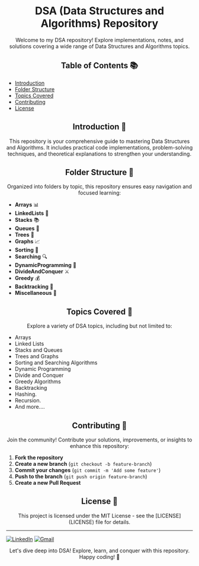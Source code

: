 <!-- Project Title -->
<h1 align="center">DSA (Data Structures and Algorithms) Repository</h1>

<!-- Project Description -->
<p align="center">Welcome to my DSA repository! Explore implementations, notes, and solutions covering a wide range of Data Structures and Algorithms topics.</p>

<!-- Table of Contents -->
<h2 align="center">Table of Contents 📚</h2>

- [Introduction](#introduction)
- [Folder Structure](#folder-structure)
- [Topics Covered](#topics-covered)
- [Contributing](#contributing)
- [License](#license)

<!-- Introduction -->
<h2 align="center">Introduction 🌟</h2>

<p align="center">This repository is your comprehensive guide to mastering Data Structures and Algorithms. It includes practical code implementations, problem-solving techniques, and theoretical explanations to strengthen your understanding.</p>

<!-- Folder Structure -->
<h2 align="center">Folder Structure 📁</h2>

<p align="center">Organized into folders by topic, this repository ensures easy navigation and focused learning:</p>

- **Arrays** 📊
- **LinkedLists** 🔗
- **Stacks** 📚
- **Queues** 🧳
- **Trees** 🌳
- **Graphs** 📈
- **Sorting** 🧹
- **Searching** 🔍
- **DynamicProgramming** 🧩
- **DivideAndConquer** ⚔️
- **Greedy** 💰
- **Backtracking** 🔄
- **Miscellaneous** 🎯

<!-- Topics Covered -->
<h2 align="center">Topics Covered 🚀</h2>

<p align="center">Explore a variety of DSA topics, including but not limited to:</p>

- Arrays
- Linked Lists
- Stacks and Queues
- Trees and Graphs
- Sorting and Searching Algorithms
- Dynamic Programming
- Divide and Conquer
- Greedy Algorithms
- Backtracking
- Hashing.
- Recursion.
- And more....

<!-- Contributing -->
<h2 align="center">Contributing 🤝</h2>

<p align="center">Join the community! Contribute your solutions, improvements, or insights to enhance this repository:</p>

1. **Fork the repository**
2. **Create a new branch** (`git checkout -b feature-branch`)
3. **Commit your changes** (`git commit -m 'Add some feature'`)
4. **Push to the branch** (`git push origin feature-branch`)
5. **Create a new Pull Request**

<!-- License -->
<h2 align="center">License 📜</h2>

<p align="center">This project is licensed under the MIT License - see the [LICENSE](LICENSE) file for details.</p>

---
[![LinkedIn](https://img.shields.io/badge/LinkedIn-Profile-blue)](https://www.linkedin.com/in/khaled-hasan-milu/)
[![Gmail](https://img.shields.io/badge/Gmail-Contact-red)](mailto:kh.milu338@gmail.com)

<p align="center">Let's dive deep into DSA! Explore, learn, and conquer with this repository. Happy coding! 🚀</p>
